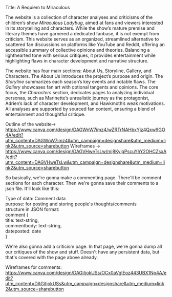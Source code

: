Title: A Requiem to Miraculous 

The website is a collection of character analyses and criticisms of the children’s show *Miraculous Ladybug*, aimed at fans and viewers interested in its storytelling and characters. While the show’s mature premise and literary themes have garnered a dedicated fanbase, it is not exempt from criticism. This website serves as an organized, streamlined alternative to scattered fan discussions on platforms like YouTube and Reddit, offering an accessible summary of collective opinions and theories. Balancing a lighthearted tone with serious critiques, it provides entertainment while highlighting flaws in character development and narrative structure.

The website has four main sections: About Us, Storyline, Gallery, and Characters. The About Us introduces the project’s purpose and origin. The *Storyline* summarizes each season’s key events and notable flaws. The *Gallery* showcases fan art with optional tangents and opinions. The core focus, the *Characters* section, dedicates pages to analyzing individual personas, such as Marinette’s unrealistic journey as the protagonist, Adrien’s lack of character development, and Hawkmoth’s weak motivations. All analyses are supported by sourced fan content, ensuring a blend of entertainment and thoughtful critique.

Outline of the website-> https://www.canva.com/design/DAGWnW7imz4/wZRTrNAHbxYjz4Qxw9GO4A/edit?utm_content=DAGWnW7imz4&utm_campaign=designshare&utm_medium=link2&utm_source=sharebutton
Wireframes ->
https://www.canva.com/design/DAGVHweTsLw/mj8KyigPscuYhY2OHCZsxA/edit?utm_content=DAGVHweTsLw&utm_campaign=designshare&utm_medium=link2&utm_source=sharebutton

So basically, we're gonna make a commenting page. There'll be comment sections for each character. Then we're gonna save their comments to a json file.
It'll look like this:

Type of data: Comment data\
purpose: for posting and storing people's thoughts/comments\
structure in JSON format:\
comment {\
   title: text-string,\
   commentbody: text-string,\
   dateposted: date\
}

We're also gonna add a criticism page. In that page, we're gonna dump all our critiques of the show and stuff. Doesn't have any persistent data, but that's covered with the page above already.

Wireframes for comments: https://www.canva.com/design/DAGitjokUSs/OCx0aVgIEoz443UBX1Np4A/edit?utm_content=DAGitjokUSs&utm_campaign=designshare&utm_medium=link2&utm_source=sharebutton